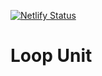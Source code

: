 [![Netlify Status](https://api.netlify.com/api/v1/badges/9fb1362b-5a70-4041-9e73-03e8d2354311/deploy-status)](https://app.netlify.com/sites/loopunit/deploys)

# Loop Unit